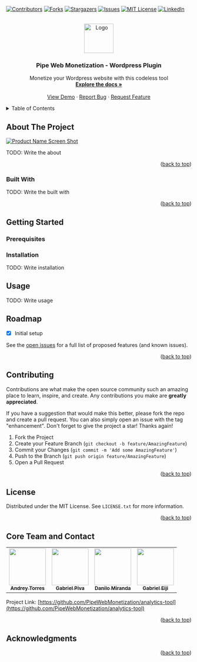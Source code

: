 <div id="top"></div>

[![Contributors][contributors-shield]][contributors-url]
[![Forks][forks-shield]][forks-url]
[![Stargazers][stars-shield]][stars-url]
[![Issues][issues-shield]][issues-url]
[![MIT License][license-shield]][license-url]
[![LinkedIn][linkedin-shield]][linkedin-url]

<br />
<div align="center">
  <a href="https://github.com/PipeWebMonetization/analytics-tool">
    <img src="images/logo.png" alt="Logo" width="80" height="80">
  </a>

  <h3 align="center">Pipe Web Monetization - Wordpress Plugin</h3>

  <p align="center">
    Monetize your Wordpress website with this codeless tool
    <br />
    <a href="https://github.com/PipeWebMonetization/analytics-tool"><strong>Explore the docs »</strong></a>
    <br />
    <br />
    <a href="https://github.com/PipeWebMonetization/analytics-tool">View Demo</a>
    ·
    <a href="https://github.com/PipeWebMonetization/analytics-tool/issues">Report Bug</a>
    ·
    <a href="https://github.com/PipeWebMonetization/analytics-tool/issues">Request Feature</a>
  </p>
</div>

<!-- TABLE OF CONTENTS -->
<details>
  <summary>Table of Contents</summary>
  <ol>
    <li>
      <a href="#about-the-project">About The Project</a>
      <ul>
        <li><a href="#built-with">Built With</a></li>
      </ul>
    </li>
    <li>
      <a href="#getting-started">Getting Started</a>
      <ul>
        <li><a href="#prerequisites">Prerequisites</a></li>
        <li><a href="#installation">Installation</a></li>
      </ul>
    </li>
    <li><a href="#usage">Usage</a></li>
    <li><a href="#roadmap">Roadmap</a></li>
    <li><a href="#contributing">Contributing</a></li>
    <li><a href="#license">License</a></li>
    <li><a href="#contact">Contact</a></li>
    <li><a href="#acknowledgments">Acknowledgments</a></li>
  </ol>
</details>

<!-- ABOUT THE PROJECT -->

## About The Project

[![Product Name Screen Shot][product-screenshot]](https://example.com)

TODO: Write the about

<p align="right">(<a href="#top">back to top</a>)</p>

### Built With

TODO: Write the built with

<p align="right">(<a href="#top">back to top</a>)</p>

<!-- GETTING STARTED -->

## Getting Started

### Prerequisites

### Installation

TODO: Write installation

## Usage

TODO: Write usage

## Roadmap

- [x] Initial setup

See the [open issues](https://github.com/PipeWebMonetization/analytics-tool/issues) for a full list of proposed features (and known issues).

<p align="right">(<a href="#top">back to top</a>)</p>

<!-- CONTRIBUTING -->

## Contributing

Contributions are what make the open source community such an amazing place to learn, inspire, and create. Any contributions you make are **greatly appreciated**.

If you have a suggestion that would make this better, please fork the repo and create a pull request. You can also simply open an issue with the tag "enhancement".
Don't forget to give the project a star! Thanks again!

1. Fork the Project
2. Create your Feature Branch (`git checkout -b feature/AmazingFeature`)
3. Commit your Changes (`git commit -m 'Add some AmazingFeature'`)
4. Push to the Branch (`git push origin feature/AmazingFeature`)
5. Open a Pull Request

<p align="right">(<a href="#top">back to top</a>)</p>

<!-- LICENSE -->

## License

Distributed under the MIT License. See `LICENSE.txt` for more information.

<p align="right">(<a href="#top">back to top</a>)</p>

<!-- CONTACT -->

## Core Team and Contact

<table>
  <tr>
    <td align="center"><a href="https://www.linkedin.com/in/andrey-torres-de-lima-8a6a8b145/"><img src="https://media-exp1.licdn.com/dms/image/C4E03AQH0GFMafCtrVw/profile-displayphoto-shrink_800_800/0/1617910070939?e=1649289600&v=beta&t=0oycY8_Cs96di-Iv0Kkizu4t2WdEnPGHC4EyPUJBa_c" width="100px;" alt=""/><br /><sub><b>Andrey Torres</b></sub></a>
    </td>
    <td align="center"><a href="https://www.linkedin.com/in/gabriel-muniz-piva-a7b380177/"><img src="https://ca.slack-edge.com/T030L2G9S87-U031DA19GG1-5e67d005aa65-512" width="100px;" alt=""/><br /><sub><b>Gabriel Piva</b></sub></a></td>
    <td align="center"><a href="https://www.linkedin.com/in/danilomgusicuma/"><img src="https://media-exp1.licdn.com/dms/image/C4E03AQFDmNvI3BUGwQ/profile-displayphoto-shrink_800_800/0/1607363126054?e=1649289600&v=beta&t=kPiZ-kObPc9FuZ8yXBA5n7WIm5wjhU9_aa2ff0XBKkw" width="100px;" alt=""/><br /><sub><b>Danilo Miranda</b></sub></a></td>
    <td align="center"><a href="https://www.linkedin.com/in/gabrieltomonari/"><img src="https://media-exp1.licdn.com/dms/image/C4D03AQFjcaatSQxVDQ/profile-displayphoto-shrink_800_800/0/1635516885038?e=1649289600&v=beta&t=XulRw8Xjz9jSoZLGvFr76VwD_YnxZjzb0Wflyl7m7IU" width="100px;" alt=""/><br /><sub><b>Gabriel Eiji</b></sub></a></td>
  </tr>
  
</table>

Project Link: [https://github.com/PipeWebMonetization/analytics-tool](https://github.com/PipeWebMonetization/analytics-tool)

<p align="right">(<a href="#top">back to top</a>)</p>

<!-- ACKNOWLEDGMENTS -->

## Acknowledgments

<p align="right">(<a href="#top">back to top</a>)</p>

[contributors-shield]: https://img.shields.io/github/contributors/PipeWebMonetization/analytics-tool.svg?style=for-the-badge
[contributors-url]: https://github.com/PipeWebMonetization/plugin-wordpress/graphs/contributors
[forks-shield]: https://img.shields.io/github/forks/PipeWebMonetization/analytics-tool.svg?style=for-the-badge
[forks-url]: https://github.com/PipeWebMonetization/analytics-tool/network/members
[stars-shield]: https://img.shields.io/github/stars/PipeWebMonetization/analytics-tool.svg?style=for-the-badge
[stars-url]: https://github.com/PipeWebMonetization/analytics-tool/stargazers
[issues-shield]: https://img.shields.io/github/issues/PipeWebMonetization/analytics-tool.svg?style=for-the-badge
[issues-url]: https://github.com/PipeWebMonetization/analytics-tool/issues
[license-shield]: https://img.shields.io/github/license/PipeWebMonetization/analytics-tool.svg?style=for-the-badge
[license-url]: https://github.com/PipeWebMonetization/analytics-tool/blob/main/LICENSE.txt
[linkedin-shield]: https://img.shields.io/badge/-LinkedIn-black.svg?style=for-the-badge&logo=linkedin&colorB=555
[linkedin-url]: https://linkedin.com/in/PipeWebMonetization
[product-screenshot]: images/screenshot.png
